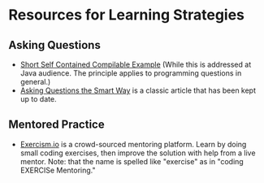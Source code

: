 # Resources for Learning Strategies #

## Asking Questions

- [Short Self Contained Compilable Example](http://www.sscce.org/) (While this is addressed at Java audience. The principle applies to programming questions in general.)
- [Asking Questions the Smart Way](http://catb.org/~esr/faqs/smart-questions.html) is a classic article that has been kept up to date.


## Mentored Practice

- [Exercism.io](https://exercism.io/) is a crowd-sourced mentoring platform. Learn by doing small coding exercises, then improve the solution with help from a live mentor. Note: that the name is spelled like "exercise" as in "coding EXERCISe Mentoring."
